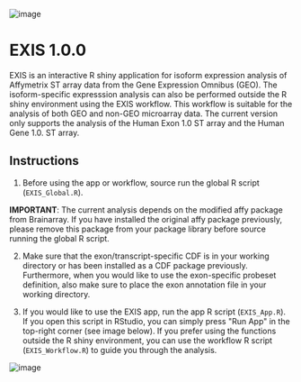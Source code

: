 ![image](https://user-images.githubusercontent.com/79576459/120113246-e3ae8100-c179-11eb-9ca3-7271d1fbe638.png)

# EXIS 1.0.0
EXIS is an interactive R shiny application for isoform expression analysis of Affymetrix ST array data from the Gene Expression Omnibus (GEO).
The isoform-specific expresssion analysis can also be performed outside the R shiny environment using the EXIS workflow. 
This workflow is suitable for the analysis of both GEO and non-GEO microarray data.
The current version only supports the analysis of the Human Exon 1.0 ST array and the Human Gene 1.0. ST array.

## Instructions
1) Before using the app or workflow, source run the global R script (``EXIS_Global.R``).

**IMPORTANT**: The current analysis depends on the modified affy package from Brainarray.
If you have installed the original affy package previously, please remove this package from your package library before source running the global R script.

2) Make sure that the exon/transcript-specific CDF is in your working directory or has been installed as a CDF package previously.
Furthermore, when you would like to use the exon-specific probeset definition, also make sure to place the exon annotation file in your working directory.

3) If you would like to use the EXIS app, run the app R script (``EXIS_App.R``). If you open this script in RStudio, you can simply press "Run App" in the top-right corner (see image below). 
If you prefer using the functions outside the R shiny environment, you can use the workflow R script (``EXIS_Workflow.R``) to guide you through the analysis.


![image](https://user-images.githubusercontent.com/79576459/122049236-7c800600-cde2-11eb-88a7-88929216ff8b.png)
